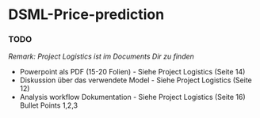 # DSML-Price-prediction

### TODO
*Remark: Project Logistics ist im Documents Dir zu finden*
* Powerpoint als PDF (15-20 Folien) - Siehe Project Logistics (Seite 14)
* Diskussion über das verwendete Model - Siehe Project Logistics (Seite 12)
* Analysis workflow Dokumentation - Siehe Project Logistics (Seite 16) Bullet Points 1,2,3